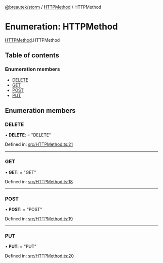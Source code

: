 [@breautek/storm](../README.md) / [HTTPMethod](../modules/httpmethod.md) / HTTPMethod

# Enumeration: HTTPMethod

[HTTPMethod](../modules/httpmethod.md).HTTPMethod

## Table of contents

### Enumeration members

- [DELETE](httpmethod.httpmethod-1.md#delete)
- [GET](httpmethod.httpmethod-1.md#get)
- [POST](httpmethod.httpmethod-1.md#post)
- [PUT](httpmethod.httpmethod-1.md#put)

## Enumeration members

### DELETE

• **DELETE**: = "DELETE"

Defined in: [src/HTTPMethod.ts:21](https://github.com/breautek/storm/blob/4e204d2/src/HTTPMethod.ts#L21)

___

### GET

• **GET**: = "GET"

Defined in: [src/HTTPMethod.ts:18](https://github.com/breautek/storm/blob/4e204d2/src/HTTPMethod.ts#L18)

___

### POST

• **POST**: = "POST"

Defined in: [src/HTTPMethod.ts:19](https://github.com/breautek/storm/blob/4e204d2/src/HTTPMethod.ts#L19)

___

### PUT

• **PUT**: = "PUT"

Defined in: [src/HTTPMethod.ts:20](https://github.com/breautek/storm/blob/4e204d2/src/HTTPMethod.ts#L20)
